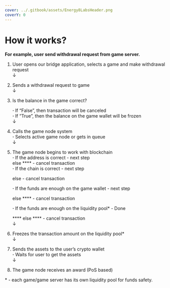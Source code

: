 ```yaml
---
cover: ../.gitbook/assets/Energy8LabsHeader.png
coverY: 0
---
```


# How it works?

**For example, user send withdrawal request from game server.**

1. User opens our bridge application, selects a game and make withdrawal request\
   &#x20;                     ↓
2. Sends a withdrawal request to game\
   &#x20;                     ↓
3.  Is the balance in the game correct?

    **·** If “False”, then transaction will be canceled\
    **·** If “True”, then the balance on the game wallet will be frozen\
    &#x20;                     ↓
4. Calls the game node system\
   **·** Selects active game node or gets in queue\
   &#x20;                     ↓
5.  The game node begins to work with blockchain\
    **·** If the address is correct - next step\
    &#x20; else **** - cancel transaction\
    **·** If the chain is correct - next step

    &#x20; else - cancel transaction

    **·** If the funds are enough on the game wallet - next step

    &#x20; else **** - cancel transaction

    **·** If the funds are enough on the liquidity pool\* - Done

    &#x20; ****  else **** - cancel transaction\
    &#x20;                     ↓
6. Freezes the transaction amount on the liquidity pool\*\
   &#x20;                     ↓
7. Sends the assets to the user’s crypto wallet\
   **·** Waits for user to get the assets\
   &#x20;                     ↓
8. The game node receives an award (PoS based)

\* - each game/game server has its own liquidity pool for funds safety.
